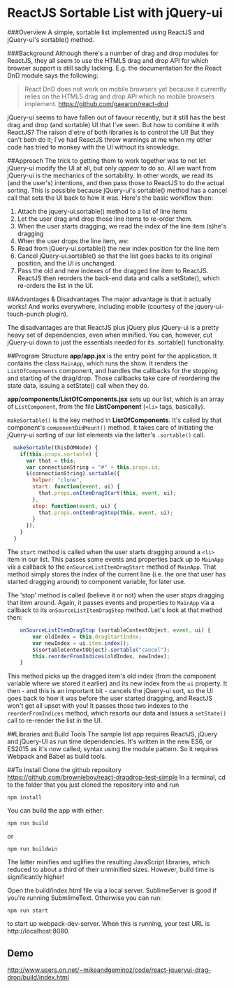 # ReactJS Sortable List with jQuery-ui

###Overview
A simple, sortable list implemented using ReactJS and jQuery-ui's sortable() method.



###Background
Although there's a number of drag and drop modules for ReactJS, they all seem to use the HTML5 drag and drop API for which browser support is still sadly lacking.  E.g. the documentation for the React DnD module says the following:

> React DnD does not work on mobile browsers yet because it currently relies
> on the HTML5 drag and drop API which no mobile browsers implement.
https://github.com/gaearon/react-dnd

jQuery-ui seems to have fallen out of favour recently, but it still has the best drag and drop (and sortable) UI that I've seen.  But how to combine it with ReactJS?  The raison d'etre of both libraries is to control the UI!  But they can't both do it; I've had ReactJS throw warnings at me when my other code has tried to monkey with the UI without its knowledge.


##Approach
The trick to getting them to work together was to not let jQuery-ui modify the UI at all, but only *appear* to do so.  All we want from jQuery-ui is the mechanics of the sortability.  In other words, we read its (and the user's) intentions, and then pass those to ReactJS to do the actual sorting.  This is possible because jQuery-ui's sortable() method has a cancel call that sets the UI back to how it was.  Here's the basic workflow then:

1. Attach the jquery-ui.sortable() method to a list of line items
2. Let the user drag and drop those line items to re-order them.
3. When the user starts dragging, we read the index of the line item (s)he's dragging
4. When the user drops the line item, we:
  1. Read from jQuery-ui.sortable() the new index position for the line item
  2. Cancel jQuery-ui.sortable() so that the list goes backs to its original position, and the UI is unchanged.
  3. Pass the old and new indexes of the dragged line item to ReactJS.  ReactJS then reorders the back-end data and calls a setState(), which re-orders the list in the UI. 


##Advantages & Disadvantages
The major advantage is that it actually works!  And works everywhere, including mobile (courtesy of the jquery-ui-touch-punch plugin).

The disadvantages are that ReactJS plus jQuery plus jQuery-ui is a pretty heavy set of dependencies, even when minified.  You can, however, cut jQuery-ui down to just the essentials needed for its .sortable() functionality.


##Program Structure
**app/app.jsx** is the entry point for the application.  It contains the class `MainApp`, which runs the show.  It renders the `ListOfComponents` component, and handles the callbacks for the stopping and starting of the drag/drop.  Those callbacks take care of reordering the state data, issuing a setState() call when they do.

**app/components/ListOfComponents.jsx** sets up our list, which is an array of `ListComponent`, from the file **ListComponent** (`<li>` tags, basically).

`makeSortable()` is the key method in **ListOfComponents**.  It's called by that component's `componentDidMount()` method.  It takes care of initiating the jQuery-ui sorting of our list elements via the latter's `.sortable()` call.

```javascript
  makeSortable(thisDOMNode) {
    if(this.props.sortable) {
      var that = this;
      var connectionString = "#" + this.props.id;
      $(connectionString).sortable({
        helper: "clone",
        start: function(event, ui) {
          that.props.onItemDragStart(this, event, ui);
        },
        stop: function(event, ui) {
          that.props.onItemDragStop(this, event, ui);
        }
      });
    }
  }
```

The `start` method is called when the user starts dragging around a `<li>` item in our list.  This passes some events and properties back up to `MainApp` via a callback to the `onSourceListItemDragStart` method of `MainApp`.  That method simply stores the index of the current line (i.e. the one that user has started dragging around) to component variable, for later use.

The 'stop' method is called (believe it or not) when the user *stops* dragging that item around.  Again, it passes events and properties to `MainApp` via a callback to its `onSourceListItemDragStop` method.  Let's look at that method then:
```javascript
	onSourceListItemDragStop (sortableContextObject, event, ui) {
		var oldIndex = this.dragStartIndex;
		var newIndex = ui.item.index();
		$(sortableContextObject).sortable("cancel");
		this.reorderFromIndices(oldIndex, newIndex);
	}
```

This method picks up the dragged item's old index (from the component variable where we stored it earlier) and its new index from the `ui` property.  It then - and this is an important bit - cancels the jQuery-ui sort, so the UI goes back to how it was before the user started dragging, and ReactJS won't get all upset with you! It passes those two indexes to the `reorderFromIndices` method, which resorts our data and issues a `setState()` call to re-render the list in the UI.



##Libraries and Build Tools
The sample list app requires ReactJS, jQuery and jQuery-UI as run time dependencies.  It's written in the new ES6, or ES2015 as it's now called, syntax using the module pattern.  So it requires Webpack and Babel as build tools.

##To Install
Clone the github repository https://github.com/brownieboy/react-dragdrop-test-simple  In a terminal, cd to the folder that you just cloned the repository into and run
```
npm install
```

You can build the app with either:
```
npm run build
```
or
```
npm run buildwin
```

The latter minifies and uglifies the resulting JavaScript libraries, which reduced to about a third of their unminified sizes.  However, build time is significantly higher!

Open the build/index.html file via a local server.  SublimeServer is good if you're running SubmlimeText.  Otherwise you can run:
```
npm run start
```
to start up webpack-dev-server.  When this is running, your test URL is http://localhost:8080.


## Demo
http://www.users.on.net/~mikeandgeminoz/code/react-jqueryui-drag-drop/build/index.html





